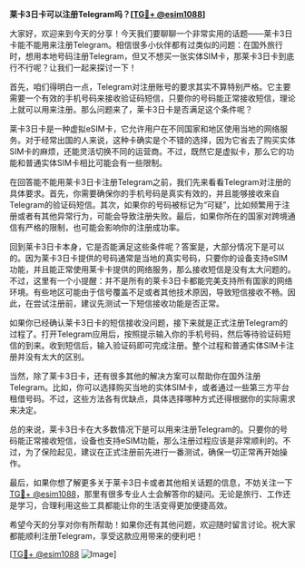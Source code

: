 **莱卡3日卡可以注册Telegram吗？[[TG💪+ @esim1088](https://t.me/s/esim1088)]**

大家好，欢迎来到今天的分享！今天我们要聊聊一个非常实用的话题——莱卡3日卡能不能用来注册Telegram。相信很多小伙伴都有过类似的问题：在国外旅行时，想用本地号码注册Telegram，但又不想买一张实体SIM卡，那莱卡3日卡到底行不行呢？让我们一起来探讨一下！

首先，咱们得明白一点，Telegram对注册账号的要求其实不算特别严格。它主要需要一个有效的手机号码来接收验证码短信，只要你的号码能正常接收短信，理论上就可以用来注册。那么问题来了，莱卡3日卡是否满足这个条件呢？

莱卡3日卡是一种虚拟eSIM卡，它允许用户在不同国家和地区使用当地的网络服务。对于经常出国的人来说，这种卡确实是个不错的选择，因为它省去了购买实体SIM卡的麻烦，还能灵活切换不同的运营商。不过，既然它是虚拟卡，那么它的功能和普通实体SIM卡相比可能会有一些限制。

在回答能不能用莱卡3日卡注册Telegram之前，我们先来看看Telegram对注册的具体要求。首先，你需要确保你的手机号码是真实有效的，并且能够接收来自Telegram的验证码短信。其次，如果你的号码被标记为“可疑”，比如频繁用于注册或者有其他异常行为，可能会导致注册失败。最后，如果你所在的国家对跨境通信有严格的限制，也可能会影响你的注册成功率。

回到莱卡3日卡本身，它是否能满足这些条件呢？答案是，大部分情况下是可以的。因为莱卡3日卡提供的号码通常是当地的真实号码，只要你的设备支持eSIM功能，并且能正常使用莱卡卡提供的网络服务，那么接收短信是没有太大问题的。不过，这里有一个小提醒：并不是所有的莱卡3日卡都能完美支持所有国家的网络环境。有些地区可能由于信号覆盖不足或者其他技术原因，导致短信接收不畅。因此，在尝试注册前，建议先测试一下短信接收功能是否正常。

如果你已经确认莱卡3日卡的短信接收没问题，接下来就是正式注册Telegram的过程了。打开Telegram应用后，按照提示输入你的手机号码，然后等待验证码短信的到来。收到短信后，输入验证码即可完成注册。整个过程和普通实体SIM卡注册并没有太大的区别。

当然，除了莱卡3日卡，还有很多其他的解决方案可以帮助你在国外注册Telegram。比如，你可以选择购买当地的实体SIM卡，或者通过一些第三方平台租借号码。不过，这些方法各有优缺点，具体选择哪种方式还得根据你的实际需求来决定。

总的来说，莱卡3日卡在大多数情况下是可以用来注册Telegram的。只要你的号码能正常接收短信，设备也支持eSIM功能，那么注册过程应该是非常顺利的。不过，为了保险起见，建议在正式注册前先进行一番测试，确保一切正常再开始操作。

最后，如果你想了解更多关于莱卡3日卡或者其他相关话题的信息，不妨关注一下[TG💪+ @esim1088](https://t.me/s/esim1088)，那里有很多专业人士会解答你的疑问。无论是旅行、工作还是学习，合理利用这些工具都能让你的生活变得更加便捷高效。

希望今天的分享对你有所帮助！如果你还有其他问题，欢迎随时留言讨论。祝大家都能顺利注册Telegram，享受这款应用带来的便利吧！

[[TG💪+ @esim1088](https://t.me/s/esim1088) ![Image](https://i.postimg.cc/4NQfJmqS/Snipaste-2025-05-13-00-14-12.png)]